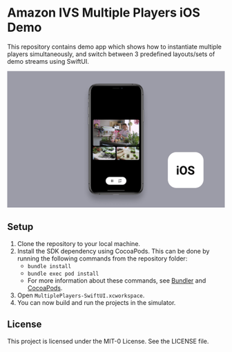 # Amazon IVS Multiple Players iOS Demo

This repository contains demo app which shows how to instantiate multiple players simultaneously, and switch between 3 predefined layouts/sets of demo streams using SwiftUI.

<img src="app-screenshot.png" alt="An iPhone with a the demo application running on the screen." />

## Setup

1. Clone the repository to your local machine.
2. Install the SDK dependency using CocoaPods. This can be done by running the following commands from the repository folder:
   * `bundle install`
   * `bundle exec pod install`
   * For more information about these commands, see [Bundler](https://bundler.io/) and [CocoaPods](https://guides.cocoapods.org/using/getting-started.html).
3. Open `MultiplePlayers-SwiftUI.xcworkspace`.
4. You can now build and run the projects in the simulator.

## License
This project is licensed under the MIT-0 License. See the LICENSE file.
